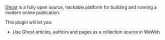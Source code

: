 <a href="https://ghost.org/" target="_blank" class="ww-editor-link">Ghost</a> is a fully open source, hackable platform for building and running a modern online publication.

This plugin will let you:

- Use Ghost articles, authors and pages as a collection source in WeWeb
